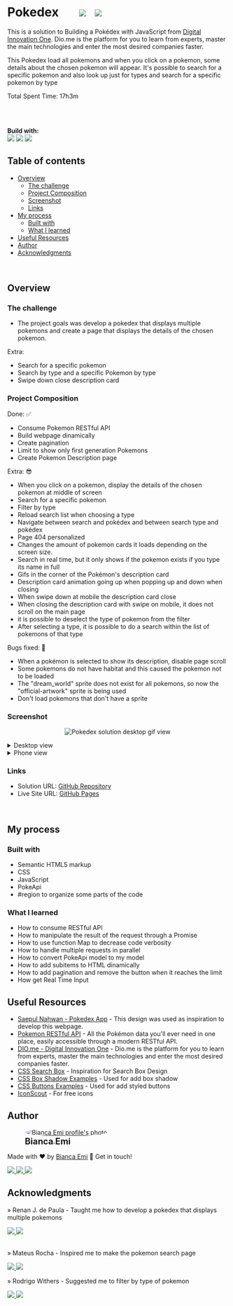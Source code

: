 # Pokedex &nbsp; &nbsp; &nbsp; <img src="https://img.shields.io/github/last-commit/bemibrando/pokedex?style=for-the-badge" height="24px"/> &nbsp; <img src="https://img.shields.io/badge/status-done-green?style=for-the-badge" height="24px"/>

This is a solution to Building a Pokédex with JavaScript from [Digital Innovation One](https://www.dio.me/en). Dio.me is the platform for you to learn from experts, master the main technologies and enter the most desired companies faster.

This Pokedex load all pokemons and when you click on a pokemon, some details about the chosen pokemon will appear. It's possible to search for a specific pokemon and also look up just for types and search for a specific pokemon by type

Total Spent Time: 17h3m

<br/><br/>

<b>Build with:</b> <br/>
<img src="https://img.shields.io/badge/html5-%23E34F26.svg?style=for-the-badge&logo=html5&logoColor=white" height="24px"/>
<img src="https://img.shields.io/badge/css3-%231572B6.svg?style=for-the-badge&logo=css3&logoColor=white" height="24px" />
<img src="https://img.shields.io/badge/javascript-%23323330.svg?style=for-the-badge&logo=javascript&logoColor=%23F7DF1E" height="24px" />

## Table of contents

- [Overview](#overview)
  - [The challenge](#the-challenge)
  - [Project Composition](#project-composition)
  - [Screenshot](#screenshot)
  - [Links](#links)
- [My process](#my-process)
  - [Built with](#built-with)
  - [What I learned](#what-i-learned)
- [Useful Resources](#useful-resources)
- [Author](#author)
- [Acknowledgments](#acknowledgments)

<br />

## Overview

### <b id="the-challenge">The challenge</b>
- The project goals was develop a pokedex that displays multiple pokemons and create a page that displays the details of the chosen pokemon.

Extra:
- Search for a specific pokemon
- Search by type and a specific Pokemon by type
- Swipe down close description card

### <b id="project-composition">Project Composition</b>
Done:  :white_check_mark:
- Consume Pokemon RESTful API
- Build webpage dinamically
- Create pagination
- Limit to show only first generation Pokemons
- Create Pokemon Description page

Extra: :sunglasses:
- When you click on a pokemon, display the details of the chosen pokemon at middle of screen
- Search for a specific pokemon
- Filter by type
- Reload search list when choosing a type 
- Navigate between search and pokédex and between search type and pokédex
- Page 404 personalized
- Changes the amount of pokemon cards it loads depending on the screen size.
- Search in real time, but it only shows if the pokemon exists if you type its name in full
- Gifs in the corner of the Pokémon's description card
- Description card animation going up when popping up and down when closing
- When swipe down at mobile the description card close
- When closing the description card with swipe on mobile, it does not scroll on the main page
- it is possible to deselect the type of pokemon from the filter
- After selecting a type, it is possible to do a search within the list of pokemons of that type

Bugs fixed: :bug:
- When a pokémon is selected to show its description, disable page scroll
- Some pokemons do not have habitat and this caused the pokemon not to be loaded
- The "dream_world" sprite does not exist for all pokemons, so now the "official-artwork" sprite is being used
- Don't load pokemons that don't have a sprite

### <b id="screenshot">Screenshot</b>

<p align="center">
    <img src="./assets/img/desktop.gif" alt="Pokedex solution desktop gif view" width="600px">
</p>

<details>
<summary>Desktop view</summary>


<p align="center">
    <img src="./assets/img/desktop.jpeg" alt="Pokedex solution desktop view" width="75%">
    <img src="./assets/img/desktop-description.jpeg" alt="Pokemon description solution desktop view" width="75%">
    <img src="./assets/img/desktop-search.jpeg" alt="Pokemon search solution desktop view" width="75%">
    <img src="./assets/img/desktop-filter-type.jpeg" alt="Pokemon filter by type solution desktop view" width="75%">
    <img src="./assets/img/desktop-search-type.jpeg" alt="Pokemon search with filter by type solution desktop view" width="75%">
</p>
</details>

<details>
<summary>Phone view</summary>

<p align="center">
    <img src="./assets/img/phone.jpeg" alt="Pokedex solution cellphone view" width="257px">
    <img src="./assets/img/phone-description.jpeg" alt="Pokemon description solution cellphone view" width="257px">
    <img src="./assets/img/phone-search.jpeg" alt="Pokemon search solution cellphone view" width="257px">
    <img src="./assets/img/mobile-filter-type-selected.jpeg" alt="Pokemon search solution cellphone view" width="257px">
    <img src="./assets/img/mobile-filter-type-hided.jpeg" alt="Pokemon search solution cellphone view" width="257px">
    <img src="./assets/img/mobile-search-type.jpeg" alt="Pokemon search solution cellphone view" width="257px">
</p>
</details>

### <b id="links">Links</b>
- Solution URL: [GitHub Repository](https://github.com/bemibrando/pokedex/)
- Live Site URL: [GitHub Pages](https://bemibrando.github.io/pokedex/)

<br />

## My process

### <b id="built-with">Built with</b>
- Semantic HTML5 markup
- CSS
- JavaScript
- PokeApi
- #region to organize some parts of the code

### <b id="what-i-learned">What I learned</b>
- How to consume RESTful API
- How to manipulate the result of the request through a Promise
- How to use function Map to decrease code verbosity
- How to handle multiple requests in parallel
- How to convert PokeApi model to my model
- How to add subitems to HTML dinamically
- How to add pagination and remove the button when it reaches the limit
- How get Real Time Input

## <b id="useful-resources">Useful Resources</b>
- [Saepul Nahwan - Pokedex App](https://dribbble.com/shots/6540871-Pokedex-App) - This design was used as inspiration to develop this webpage.
- [Pokemon RESTful API](https://pokeapi.co/) - All the Pokémon data you'll ever need in one place,
easily accessible through a modern RESTful API.
- [DIO.me - Digital Innovation One](https://www.dio.me/en) - Dio.me is the platform for you to learn from experts, master the main technologies and enter the most desired companies faster.
- [CSS Search Box](https://blog.stackfindover.com/css-search-boxes/) - Inspiration for Search Box Design
- [CSS Box Shadow Examples](https://getcssscan.com/css-box-shadow-examples) - Used for add box shadow
- [CSS Buttons Examples](https://getcssscan.com/css-buttons-examples) - Used for add styled buttons
- [IconScout](https://iconscout.com/) - For free icons

## Author
<div sytle="display: inline-block;">
    <figure>
        <a href="https://github.com/bemibrando" target="_blank">
            <img style="border-radius: 50%;" src="https://avatars.githubusercontent.com/u/102377919?v=4" width="100px" alt="Bianca Emi profile's photo"> <br />
            <sub style="text-align: center; font-size: 1.4em;"><b>Bianca Emi</b></sub>
        </a>
    </figure>
    <p>Made with ♥ by <a href="https://github.com/bemibrando" target="_blank">Bianca Emi</a> 👋 Get in touch!</p>
    <div align="start">
        <a href="https://www.linkedin.com/in/bianca-emi/" target="_blank">
            <img src="https://img.shields.io/badge/LinkedIn-0077B5?style=for-the-badge&logo=linkedin&logoColor=white">
        </a>   
        <a href="https://twitter.com/bemibrando" target="_blank">
            <img src="https://img.shields.io/badge/Twitter-1DA1F2?style=for-the-badge&logo=twitter&logoColor=white">
        </a>   
        <a href="mailto: bemi.brando@outlook.com">
            <img src="https://img.shields.io/badge/bemi.brando@outlook.com-0078D4?style=for-the-badge&logo=microsoft-outlook&logoColor=white">
        </a><br/>
    </div>
</div>

## Acknowledgments
» Renan J. de Paula - Taught me how to develop a pokedex that displays multiple pokemons
<div>
    <a href="https://github.com/RenanJPaula" target="_blank">
        <img src="https://img.shields.io/badge/github-%23121011.svg?style=for-the-badge&logo=github&logoColor=white">
    </a>
    <a href="https://www.linkedin.com/in/renanjpaula/" target="_blank">
        <img src="https://img.shields.io/badge/LinkedIn-0077B5?style=for-the-badge&logo=linkedin&logoColor=white">
    </a>
</div>

<br />

» Mateus Rocha - Inspired me to make the pokemon search page
<div>
    <a href="https://github.com/mateusrr" target="_blank">
        <img src="https://img.shields.io/badge/github-%23121011.svg?style=for-the-badge&logo=github&logoColor=white">
    </a>
    <a href="https://www.linkedin.com/in/mateusrr/" target="_blank">
        <img src="https://img.shields.io/badge/LinkedIn-0077B5?style=for-the-badge&logo=linkedin&logoColor=white">
    </a>
</div>

» Rodrigo Withers - Suggested me to filter by type of pokemon
<div>
    <a href="https://github.com/rodrigowithers" target="_blank">
        <img src="https://img.shields.io/badge/github-%23121011.svg?style=for-the-badge&logo=github&logoColor=white">
    </a>
    <a href="https://www.linkedin.com/in/rodrigo-withers/" target="_blank">
        <img src="https://img.shields.io/badge/LinkedIn-0077B5?style=for-the-badge&logo=linkedin&logoColor=white">
    </a>
</div>
